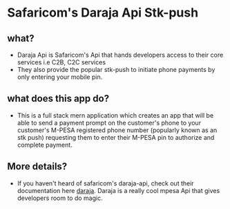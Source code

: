 # Safaricom's Daraja Api Stk-push

## what?

- Daraja Api is Safaricom's Api that hands developers access to their core services i.e C2B, C2C services
- They also provide the popular stk-push to initiate phone payments by only entering your mobile pin.

## what does this app do?

- This is a full stack mern application which creates
  an app that will be able to send a payment prompt on the customer's phone to your customer's M-PESA registered phone number (popularly known as an stk push) requesting them to enter their M-PESA pin to authorize and complete payment.

## More details?

- If you haven't heard of safaricom's daraja-api, check out their documentation here 
  [daraja](https://developer.safaricom.co.ke/APIs). Daraja is a really cool mpesa Api that gives developers room to do magic.
